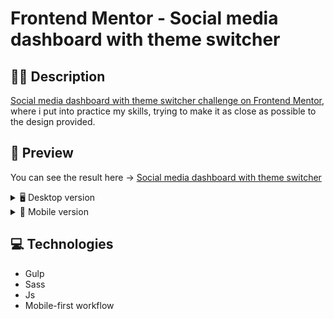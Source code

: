 # Frontend Mentor - Social media dashboard with theme switcher

## ✍🏻 Description

[Social media dashboard with theme switcher challenge on Frontend Mentor](https://www.frontendmentor.io/challenges/social-media-dashboard-with-theme-switcher-6oY8ozp_H), where i put into practice my skills, trying to make it as close as possible to the design provided.

## 🎨 Preview

You can see the result here → [Social media dashboard with theme switcher](https://yoimeldev.github.io/Social-media-dashboard/)

<details>
    <summary>🖥️ Desktop version</summary>

![](images/desktop.png)

</details>

<details>
    <summary>📱 Mobile version</summary>

![](images/mobile.png)

</details>

## :computer: Technologies

- Gulp
- Sass
- Js
- Mobile-first workflow
